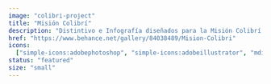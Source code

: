 ```yaml
---
image: "colibri-project"
title: "Misión Colibrí"
description: "Distintivo e Infografía diseñados para la Misión Colibrí. Un proyecto universitario desarrollado por la Universidad Panamericana, la AEM, la NASA y el MIT."
href: "https://www.behance.net/gallery/84038489/Mision-Colibri"
icons:
  ["simple-icons:adobephotoshop", "simple-icons:adobeillustrator", "mdi:cart"]
status: "featured"
size: "small"
---
```


